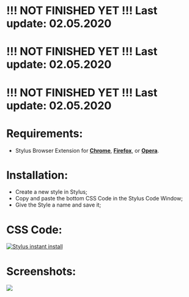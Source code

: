 # !!! NOT FINISHED YET !!! Last update: 02.05.2020
# !!! NOT FINISHED YET !!! Last update: 02.05.2020
# !!! NOT FINISHED YET !!! Last update: 02.05.2020

# Requirements:
 - Stylus Browser Extension for [**Chrome**](https://chrome.google.com/webstore/detail/stylus/clngdbkpkpeebahjckkjfobafhncgmne), [**Firefox**](https://addons.mozilla.org/en-US/firefox/addon/styl-us/), or [**Opera**](https://addons.opera.com/en/extensions/details/stylus/).

# Installation:
 - Create a new style in Stylus;
 - Copy and paste the bottom CSS Code in the Stylus Code Window;
 - Give the Style a name and save it;

# CSS Code:
[![Stylus instant install](https://img.shields.io/badge/eiszeit%20manager-%20Dark-282828.svg?style=popout&logoColor=29FDFD&labelColor=606060&logo=Stylus)](https://raw.githubusercontent.com/MadameSolette/Stylus/master/eiszeit-manager.de/dark.css)

# Screenshots:
<image src="https://raw.githubusercontent.com/MadameSolette/Stylus/master/eiszeit-manager.de/images/01.png"><br><br>
